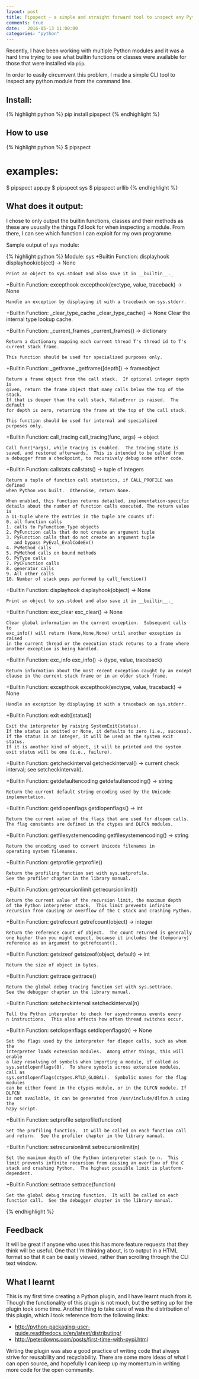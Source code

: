 ```yaml
---
layout: post
title: Pipspect - a simple and straight forward tool to inspect any Python module
comments: true
date:   2016-05-13 11:00:00
categories: "python"
---
```



Recently, I have been working with multiple Python modules and it was a hard time trying to see what builtin functions or classes were available for those that were installed via `pip`.

In order to easily circumvent this problem, I made a simple CLI tool to inspect any python module from the command line.

## Install:

{% highlight python %}
pip install pipspect
{% endhighlight %}

## How to use

{% highlight python %}
$ pipspect <module>

# examples:
$ pipspect app.py
$ pipspect sys
$ pipspect urllib
{% endhighlight %}

## What does it output:

I chose to only output the builtin functions, classes and their methods as these are ususally the things I'd look for when inspecting a module. From there, I can see which function I can exploit for my own programme.

Sample output of sys module:

{% highlight python %}
Module: sys
  +Builtin Function: displayhook
    displayhook(object) -> None

    Print an object to sys.stdout and also save it in __builtin__._


  +Builtin Function: excepthook
    excepthook(exctype, value, traceback) -> None

    Handle an exception by displaying it with a traceback on sys.stderr.


  +Builtin Function: _clear_type_cache
    _clear_type_cache() -> None
    Clear the internal type lookup cache.

  +Builtin Function: _current_frames
    _current_frames() -> dictionary

    Return a dictionary mapping each current thread T's thread id to T's
    current stack frame.

    This function should be used for specialized purposes only.

  +Builtin Function: _getframe
    _getframe([depth]) -> frameobject

    Return a frame object from the call stack.  If optional integer depth is
    given, return the frame object that many calls below the top of the stack.
    If that is deeper than the call stack, ValueError is raised.  The default
    for depth is zero, returning the frame at the top of the call stack.

    This function should be used for internal and specialized
    purposes only.

  +Builtin Function: call_tracing
    call_tracing(func, args) -> object

    Call func(*args), while tracing is enabled.  The tracing state is
    saved, and restored afterwards.  This is intended to be called from
    a debugger from a checkpoint, to recursively debug some other code.

  +Builtin Function: callstats
    callstats() -> tuple of integers

    Return a tuple of function call statistics, if CALL_PROFILE was defined
    when Python was built.  Otherwise, return None.

    When enabled, this function returns detailed, implementation-specific
    details about the number of function calls executed. The return value is
    a 11-tuple where the entries in the tuple are counts of:
    0. all function calls
    1. calls to PyFunction_Type objects
    2. PyFunction calls that do not create an argument tuple
    3. PyFunction calls that do not create an argument tuple
       and bypass PyEval_EvalCodeEx()
    4. PyMethod calls
    5. PyMethod calls on bound methods
    6. PyType calls
    7. PyCFunction calls
    8. generator calls
    9. All other calls
    10. Number of stack pops performed by call_function()

  +Builtin Function: displayhook
    displayhook(object) -> None

    Print an object to sys.stdout and also save it in __builtin__._


  +Builtin Function: exc_clear
    exc_clear() -> None

    Clear global information on the current exception.  Subsequent calls to
    exc_info() will return (None,None,None) until another exception is raised
    in the current thread or the execution stack returns to a frame where
    another exception is being handled.

  +Builtin Function: exc_info
    exc_info() -> (type, value, traceback)

    Return information about the most recent exception caught by an except
    clause in the current stack frame or in an older stack frame.

  +Builtin Function: excepthook
    excepthook(exctype, value, traceback) -> None

    Handle an exception by displaying it with a traceback on sys.stderr.


  +Builtin Function: exit
    exit([status])

    Exit the interpreter by raising SystemExit(status).
    If the status is omitted or None, it defaults to zero (i.e., success).
    If the status is an integer, it will be used as the system exit status.
    If it is another kind of object, it will be printed and the system
    exit status will be one (i.e., failure).

  +Builtin Function: getcheckinterval
    getcheckinterval() -> current check interval; see setcheckinterval().

  +Builtin Function: getdefaultencoding
    getdefaultencoding() -> string

    Return the current default string encoding used by the Unicode
    implementation.

  +Builtin Function: getdlopenflags
    getdlopenflags() -> int

    Return the current value of the flags that are used for dlopen calls.
    The flag constants are defined in the ctypes and DLFCN modules.

  +Builtin Function: getfilesystemencoding
    getfilesystemencoding() -> string

    Return the encoding used to convert Unicode filenames in
    operating system filenames.

  +Builtin Function: getprofile
    getprofile()

    Return the profiling function set with sys.setprofile.
    See the profiler chapter in the library manual.

  +Builtin Function: getrecursionlimit
    getrecursionlimit()

    Return the current value of the recursion limit, the maximum depth
    of the Python interpreter stack.  This limit prevents infinite
    recursion from causing an overflow of the C stack and crashing Python.

  +Builtin Function: getrefcount
    getrefcount(object) -> integer

    Return the reference count of object.  The count returned is generally
    one higher than you might expect, because it includes the (temporary)
    reference as an argument to getrefcount().

  +Builtin Function: getsizeof
    getsizeof(object, default) -> int

    Return the size of object in bytes.

  +Builtin Function: gettrace
    gettrace()

    Return the global debug tracing function set with sys.settrace.
    See the debugger chapter in the library manual.

  +Builtin Function: setcheckinterval
    setcheckinterval(n)

    Tell the Python interpreter to check for asynchronous events every
    n instructions.  This also affects how often thread switches occur.

  +Builtin Function: setdlopenflags
    setdlopenflags(n) -> None

    Set the flags used by the interpreter for dlopen calls, such as when the
    interpreter loads extension modules.  Among other things, this will enable
    a lazy resolving of symbols when importing a module, if called as
    sys.setdlopenflags(0).  To share symbols across extension modules, call as
    sys.setdlopenflags(ctypes.RTLD_GLOBAL).  Symbolic names for the flag modules
    can be either found in the ctypes module, or in the DLFCN module. If DLFCN
    is not available, it can be generated from /usr/include/dlfcn.h using the
    h2py script.

  +Builtin Function: setprofile
    setprofile(function)

    Set the profiling function.  It will be called on each function call
    and return.  See the profiler chapter in the library manual.

  +Builtin Function: setrecursionlimit
    setrecursionlimit(n)

    Set the maximum depth of the Python interpreter stack to n.  This
    limit prevents infinite recursion from causing an overflow of the C
    stack and crashing Python.  The highest possible limit is platform-
    dependent.

  +Builtin Function: settrace
    settrace(function)

    Set the global debug tracing function.  It will be called on each
    function call.  See the debugger chapter in the library manual.

{% endhighlight %}



## Feedback

It will be great if anyone who uses this has more feature requests that they think will be useful. One that I'm thinking about, is to output in a HTML format so that it can be easily viewed, rather than scrolling through the CLI text window. 


## What I learnt

This is my first time creating a Python plugin, and I have learnt much from it. Though the functionality of this plugin is not much, but the setting up for the plugin took some time. Another thing to take care of was the distribution of this plugin, which I took reference from  the following links:

- http://python-packaging-user-guide.readthedocs.io/en/latest/distributing/
- http://peterdowns.com/posts/first-time-with-pypi.html

Writing the plugin was also a good practice of writing code that always strive for reusability and recyclability. There are some more ideas of what I can open source, and hopefully I can keep up my momentum in writing more code for the open community.